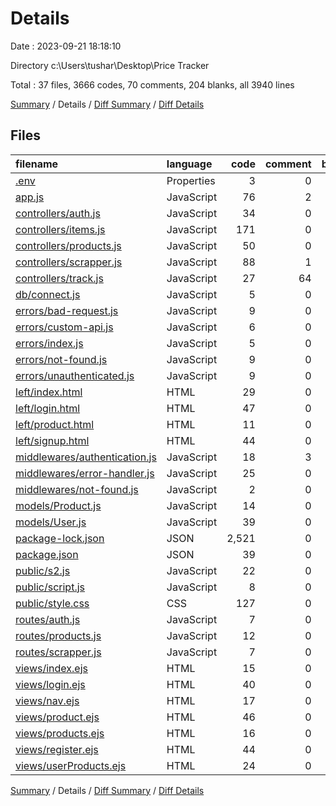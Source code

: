 # Details

Date : 2023-09-21 18:18:10

Directory c:\\Users\\tushar\\Desktop\\Price Tracker

Total : 37 files,  3666 codes, 70 comments, 204 blanks, all 3940 lines

[Summary](results.md) / Details / [Diff Summary](diff.md) / [Diff Details](diff-details.md)

## Files
| filename | language | code | comment | blank | total |
| :--- | :--- | ---: | ---: | ---: | ---: |
| [.env](/.env) | Properties | 3 | 0 | 0 | 3 |
| [app.js](/app.js) | JavaScript | 76 | 2 | 30 | 108 |
| [controllers/auth.js](/controllers/auth.js) | JavaScript | 34 | 0 | 7 | 41 |
| [controllers/items.js](/controllers/items.js) | JavaScript | 171 | 0 | 1 | 172 |
| [controllers/products.js](/controllers/products.js) | JavaScript | 50 | 0 | 10 | 60 |
| [controllers/scrapper.js](/controllers/scrapper.js) | JavaScript | 88 | 1 | 18 | 107 |
| [controllers/track.js](/controllers/track.js) | JavaScript | 27 | 64 | 10 | 101 |
| [db/connect.js](/db/connect.js) | JavaScript | 5 | 0 | 2 | 7 |
| [errors/bad-request.js](/errors/bad-request.js) | JavaScript | 9 | 0 | 1 | 10 |
| [errors/custom-api.js](/errors/custom-api.js) | JavaScript | 6 | 0 | 1 | 7 |
| [errors/index.js](/errors/index.js) | JavaScript | 5 | 0 | 1 | 6 |
| [errors/not-found.js](/errors/not-found.js) | JavaScript | 9 | 0 | 2 | 11 |
| [errors/unauthenticated.js](/errors/unauthenticated.js) | JavaScript | 9 | 0 | 2 | 11 |
| [left/index.html](/left/index.html) | HTML | 29 | 0 | 5 | 34 |
| [left/login.html](/left/login.html) | HTML | 47 | 0 | 10 | 57 |
| [left/product.html](/left/product.html) | HTML | 11 | 0 | 0 | 11 |
| [left/signup.html](/left/signup.html) | HTML | 44 | 0 | 10 | 54 |
| [middlewares/authentication.js](/middlewares/authentication.js) | JavaScript | 18 | 3 | 3 | 24 |
| [middlewares/error-handler.js](/middlewares/error-handler.js) | JavaScript | 25 | 0 | 3 | 28 |
| [middlewares/not-found.js](/middlewares/not-found.js) | JavaScript | 2 | 0 | 1 | 3 |
| [models/Product.js](/models/Product.js) | JavaScript | 14 | 0 | 2 | 16 |
| [models/User.js](/models/User.js) | JavaScript | 39 | 0 | 5 | 44 |
| [package-lock.json](/package-lock.json) | JSON | 2,521 | 0 | 1 | 2,522 |
| [package.json](/package.json) | JSON | 39 | 0 | 1 | 40 |
| [public/s2.js](/public/s2.js) | JavaScript | 22 | 0 | 6 | 28 |
| [public/script.js](/public/script.js) | JavaScript | 8 | 0 | 3 | 11 |
| [public/style.css](/public/style.css) | CSS | 127 | 0 | 27 | 154 |
| [routes/auth.js](/routes/auth.js) | JavaScript | 7 | 0 | 3 | 10 |
| [routes/products.js](/routes/products.js) | JavaScript | 12 | 0 | 3 | 15 |
| [routes/scrapper.js](/routes/scrapper.js) | JavaScript | 7 | 0 | 3 | 10 |
| [views/index.ejs](/views/index.ejs) | HTML | 15 | 0 | 1 | 16 |
| [views/login.ejs](/views/login.ejs) | HTML | 40 | 0 | 10 | 50 |
| [views/nav.ejs](/views/nav.ejs) | HTML | 17 | 0 | 1 | 18 |
| [views/product.ejs](/views/product.ejs) | HTML | 46 | 0 | 6 | 52 |
| [views/products.ejs](/views/products.ejs) | HTML | 16 | 0 | 0 | 16 |
| [views/register.ejs](/views/register.ejs) | HTML | 44 | 0 | 10 | 54 |
| [views/userProducts.ejs](/views/userProducts.ejs) | HTML | 24 | 0 | 5 | 29 |

[Summary](results.md) / Details / [Diff Summary](diff.md) / [Diff Details](diff-details.md)